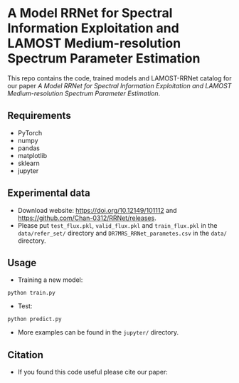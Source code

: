 # A Model RRNet for Spectral Information Exploitation and LAMOST Medium-resolution Spectrum Parameter Estimation

This repo contains the code, trained models and LAMOST-RRNet catalog for our paper *A Model RRNet for Spectral Information Exploitation and LAMOST Medium-resolution Spectrum Parameter Estimation*.


## Requirements
- PyTorch
- numpy
- pandas
- matplotlib
- sklearn
- jupyter

## Experimental data
-  Download website: <https://doi.org/10.12149/101112> and <https://github.com/Chan-0312/RRNet/releases>.
- Please put `test_flux.pkl`, `valid_flux.pkl` and `train_flux.pkl` in the `data/refer_set/` directory and `DR7MRS_RRNet_parametes.csv` in the `data/` directory.

## Usage

- Training a new model:
```shell
python train.py
```

- Test:
```shell
python predict.py
```

- More examples can be found in the `jupyter/` directory.


## Citation

- If you found this code useful please cite our paper: 
